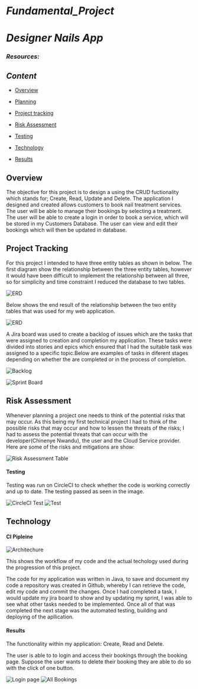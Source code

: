 # **_Fundamental_Project_**

# **_Designer Nails App_**

### **_Resources:_**


## **_Content_**
* [Overview](#Overview)

* [Planning](#Planning)
  
 * [Project tracking](#Projecttracking)

* [Risk Assessment](#RiskAssessment)

* [Testing](#Testing)
  
* [Technology](#Technology)

* [Results](#Results)

## Overview
 The objective for this project is to design a using the CRUD fuctionality which stands for; Create, Read, Update and Delete. The application I designed and created allows customers to book nail treatment services. The user will be able to manage their bookings by selecting a treatment.
 The user will be able to create a login in order to book a service, which will be stored in my Customers Database. The user can view and edit their bookings which will then be updated in database.
 
## Project Tracking 
For this project I intended to have three entity tables as shown in below. The first diagram show the relationship between the three entity tables, however it would have been difficult to implement the relationship between all three, so for simplicity and time constraint I reduced the database to two tables.

![ERD](https://user-images.githubusercontent.com/67292767/92315028-03908a00-efd8-11ea-9741-66f749829379.png)

Below shows the end result of the relationship between the two entity tables that was used for my web application.

![ERD](https://user-images.githubusercontent.com/67292767/92315030-07241100-efd8-11ea-93a3-aa477607ce2f.png)

A Jira board was used to create a backlog of issues which are the tasks that were assigned to creation and completion my application. These tasks were divided into stories and epics which ensured that I had the suitable task was assigned to a specific topic.Below are examples of tasks in diferent stages depending on whether the are completed or in the process of completion.

![Backlog](https://user-images.githubusercontent.com/67292767/92315039-11dea600-efd8-11ea-90c3-1b341f93b84c.png)

![Sprint Board](https://user-images.githubusercontent.com/67292767/92315020-e2c83480-efd7-11ea-9e65-cc0018f92e25.png)

## Risk Assessment
Whenever planning a project one needs to think of the potential risks that may occur. As this being my first technical project I had to think of the possible risks that may occur and how to lessen the threats of the risks; I had to assess the potential threats that can occur with the developer(Chinenye Nwandu), the user and the Cloud Service provider. Here are some of the risks and mitigations are show:

![Risk Assessment Table](https://user-images.githubusercontent.com/67292767/92315234-95999200-efda-11ea-9eeb-a0a210a9193d.png)

#### Testing
Testing was run on CircleCI to check whether the code is working correctly and up to date. The testing passed as seen in the image.

![CircleCI Test](https://user-images.githubusercontent.com/67292767/92315027-fffd0300-efd7-11ea-82df-0d8545b148e2.png)
![Test](https://user-images.githubusercontent.com/67292767/92337258-559ce280-f0a0-11ea-87a8-0a92a2a89335.png)

## Technology
#### CI Pipleine

![Architechure](https://user-images.githubusercontent.com/67292767/92335150-3f852700-f08c-11ea-9889-307e4b76ad98.png)

This shows the workflow of my code and the actual techology used during the progression of this project.

The code for my application was written in Java, to save and document my code a repository was created in Github, whereby I can  retrieve the code, edit my code and commit the changes. Once I had completed a task, I would update my jira board to show and by updating my sprint, I was able to see what other tasks needed to be implemented. Once all of that was completed the next stage was the automated testing, building and deploying of the apllication.



#### Results

The functionality within my application: Create, Read and Delete.

The user is able to to login and access their bookings through the booking page. Suppose the user wants to delete their booking they are able to do so with the click of one button.

![Login page](https://user-images.githubusercontent.com/67292767/92315035-0db28880-efd8-11ea-89ac-218bb6ef231b.png)
![All Bookings](https://user-images.githubusercontent.com/67292767/92315023-ea87d900-efd7-11ea-9739-e19794170b8d.png)
